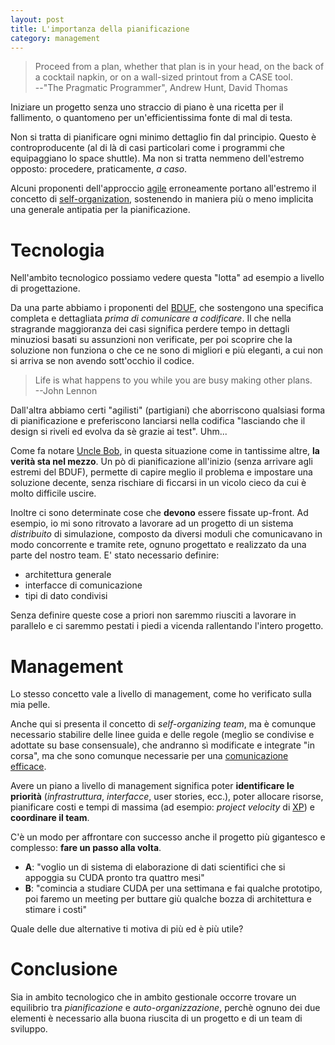 ```yaml
---
layout: post
title: L'importanza della pianificazione
category: management
---
```


> Proceed from a plan, whether that plan is in your head, on the back of a
> cocktail napkin, or on a wall-sized printout from a CASE tool.<br/>
> --"The Pragmatic Programmer", Andrew Hunt, David Thomas

Iniziare un progetto senza uno straccio di piano è una ricetta per il
fallimento, o quantomeno per un'efficientissima fonte di mal di testa.

Non si tratta di pianificare ogni minimo dettaglio fin dal principio. Questo è
controproducente (al di là di casi particolari come i programmi che equipaggiano
lo space shuttle). Ma non si tratta nemmeno dell'estremo opposto: procedere,
praticamente, *a caso*.

Alcuni proponenti dell'approccio [agile][1] erroneamente portano all'estremo il
concetto di [self-organization][2], sostenendo in maniera più o meno implicita
una generale antipatia per la pianificazione. 

[1]: http://it.wikipedia.org/wiki/Metodologia_agile
[2]: http://en.wikipedia.org/wiki/Self-organization

Tecnologia
==========

Nell'ambito tecnologico possiamo vedere questa "lotta" ad esempio a livello di
progettazione. 

Da una parte abbiamo i proponenti del [BDUF][], che sostengono una specifica
completa e dettagliata *prima di comunicare a codificare*. Il che nella
stragrande maggioranza dei casi significa perdere tempo in dettagli minuziosi
basati su assunzioni non verificate, per poi scoprire che la soluzione non
funziona o che ce ne sono di migliori e più eleganti, a cui non si arriva se
non avendo sott'occhio il codice.

[BDUF]: http://en.wikipedia.org/wiki/Big_Design_Up_Front "Big Design Up-Front" 

> Life is what happens to you while you are busy making other plans.<br/>
> --John Lennon

Dall'altra abbiamo certi "agilisti" (partigiani) che aborriscono qualsiasi
forma di pianificazione e preferiscono lanciarsi nella codifica "lasciando che
il design si riveli ed evolva da sè grazie ai test". Uhm...

Come fa notare [Uncle Bob][unclebob], in questa situazione come in tantissime
altre, **la verità sta nel mezzo**. Un pò di pianificazione all'inizio (senza
arrivare agli estremi del BDUF), permette di capire meglio il problema e
impostare una soluzione decente, senza rischiare di ficcarsi in un vicolo cieco
da cui è molto difficile uscire. 

[unclebob]: http://blog.objectmentor.com/articles/2009/04/25/the-scatology-of-agile-architecture "The Scatology of Agile Architecture"

Inoltre ci sono determinate cose che **devono** essere fissate up-front. Ad
esempio, io mi sono ritrovato a lavorare ad un progetto di un sistema
*distribuito* di simulazione, composto da diversi moduli che comunicavano in
modo concorrente e tramite rete, ognuno progettato e realizzato da una parte
del nostro team. E' stato necessario definire: 
 
 - architettura generale
 - interfacce di comunicazione
 - tipi di dato condivisi

Senza definire queste cose a priori non saremmo riusciti a lavorare in
parallelo e ci saremmo pestati i piedi a vicenda rallentando l'intero progetto.

Management
==========

Lo stesso concetto vale a livello di management, come ho verificato sulla mia
pelle. 

Anche qui si presenta il concetto di *self-organizing team*, ma è comunque
necessario stabilire delle linee guida e delle regole (meglio se condivise e
adottate su base consensuale), che andranno sì modificate e integrate "in
corsa", ma che sono comunque necessarie per una [comunicazione
efficace](/metaprogramming/2009/05/30/importanza-di-comunicare.html).

Avere un piano a livello di management significa poter **identificare le
priorità** (*infrastruttura*, *interfacce*, user stories, ecc.), poter
allocare risorse, pianificare costi e tempi di massima (ad esempio:
*project velocity* di [XP][]) e **coordinare il team**.

[XP]: http://www.extremeprogramming.org/

C'è un modo per affrontare con successo anche il progetto più gigantesco e
complesso: **fare un passo alla volta**. 

 - **A**: "voglio un di sistema di elaborazione di dati scientifici
che si appoggia su CUDA pronto tra quattro mesi"
 - **B**: "comincia a studiare CUDA per una settimana e fai qualche prototipo,
poi faremo un meeting per buttare giù qualche bozza di architettura e stimare i
costi"

Quale delle due alternative ti motiva di più ed è più utile?

Conclusione
===========

Sia in ambito tecnologico che in ambito gestionale occorre trovare un
equilibrio tra *pianificazione* e *auto-organizzazione*, perchè ognuno dei due
elementi è necessario alla buona riuscita di un progetto e di un team di
sviluppo.
